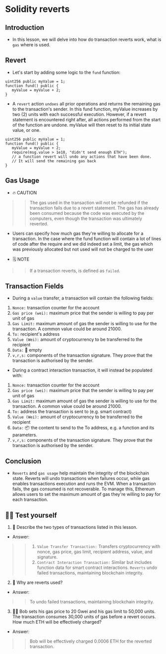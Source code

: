 # Solidity reverts

## Introduction
- In this lesson, we will delve into how do transaction reverts work, what is `gas` where is used.

## Revert
- Let's start by adding some logic to the `fund` function:
```
uint256 public myValue = 1;
function fund() public {
   myValue = myValue + 2;
}
```

- A `revert` action `undoes` all prior operations and returns the remaining gas to the transaction's sender. In this fund function, myValue increases by two (2) units with each successful execution. However, if a revert statement is encountered right after, all actions performed from the start of the function are undone. myValue will then reset to its initial state value, or one.

```
uint256 public myValue = 1;
function fund() public {
   myValue = myValue + 2;
   require(msg.value > 1e18, "didn't send enough ETH");
   // a function revert will undo any actions that have been done.
   // It will send the remaining gas back
}
```

## Gas Usage
- 🔥 CAUTION

>> The gas used in the transaction will not be refunded if the transaction fails due to a revert statement. The gas has already been consumed because the code was executed by the computers, even though the transaction was ultimately reverted.

- Users can specify how much gas they're willing to allocate for a transaction. In the case where the fund function will contain a lot of lines of code after the require and we did indeed set a limit, the gas which was previously allocated but not used will not be charged to the user

- 🗒️ NOTE

>> If a transaction reverts, is defined as `failed`.

## Transaction Fields
- During a `value` transfer, a transaction will contain the following fields:
1. `Nonce:` transaction counter for the account
2. `Gas price (wei):` maximum price that the sender is willing to pay per unit of gas
3. `Gas Limit:` maximum amount of gas the sender is willing to use for the transaction. A common value could be around 21000.
4. `To:` recipient's address
5. `Value (Wei):` amount of cryptocurrency to be transferred to the recipient
6. `Data:` 🫙 empty
7. `v,r,s:` components of the transaction signature. They prove that the transaction is authorised by the sender.

- During a contract interaction transaction, it will instead be populated with:
1. `Nonce:` transaction counter for the account
2. `Gas price (wei):` maximum price that the sender is willing to pay per unit of gas
3. `Gas Limit:` maximum amount of gas the sender is willing to use for the transaction. A common value could be around 21000.
4. `To:` address the transaction is sent to (e.g. smart contract)
5. `Value (Wei):` amount of cryptocurrency to be transferred to the recipient
6. `Data:` 📦 the content to send to the To address, e.g. a function and its parameters.
7. `v,r,s:` components of the transaction signature. They prove that the transaction is authorised by the sender.

## Conclusion
- `Reverts` and `gas usage` help maintain the integrity of the blockchain state. Reverts will undo transactions when failures occur, while gas enables transactions execution and runs the EVM. When a transaction fails, the gas consumed is not recoverable. To manage this, Ethereum allows users to set the maximum amount of gas they're willing to pay for each transaction.

## 🧑‍💻 Test yourself
1. 📕 Describe the two types of transactions listed in this lesson.
- Answer:
>> 1. `Value Transfer Transaction:` Transfers cryptocurrency with nonce, gas price, gas limit, recipient address, value, and signature.
>> 2. `Contract Interaction Transaction:` Similar but includes function data for smart contract interactions.
>> `Reverts` undo failed transactions, maintaining blockchain integrity.

2. 📕 Why are reverts used?
- Answer:

>> To undo failed transactions, maintaining blockchain integrity.

3. 🧑‍💻 Bob sets his gas price to 20 Gwei and his gas limit to 50,000 units. The transaction consumes 30,000 units of gas before a revert occurs. How much ETH will be effectively charged?
- Answer:

>> Bob will be effectively charged 0.0006 ETH for the reverted transaction.
